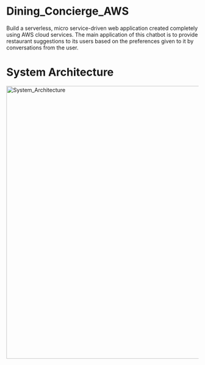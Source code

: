 # Dining_Concierge_AWS
Build a serverless, micro service-driven web application created completely using AWS cloud services. The main application of this chatbot is to provide restaurant suggestions to its users based on the preferences given to it by conversations from the user.

# System Architecture 
<img width="715" alt="System_Architecture" src="https://user-images.githubusercontent.com/54854259/76114061-48991c80-5fb3-11ea-917a-8430a7cec721.png">
